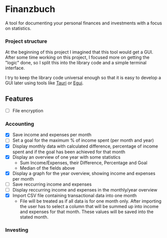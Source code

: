 # Finanzbuch
A tool for documenting your personal finances and investments with a focus on statistics.

### Project structure
At the beginning of this project I imagined that this tool would get a GUI. After some time working on this project, I focused more on getting the "logic" done, so I split this into the library code and a simple terminal interface.

I try to keep the library code universal enough so that it is easy to develop a GUI later using tools like [Tauri](https://github.com/tauri-apps/tauri) or [Egui](https://github.com/emilk/egui).

## Features
- [ ] File encryption

### Accounting
- [x] Save income and expenses per month
- [ ] Set a goal for the maximum % of income spent (per month and year)
- [x] Display monthly data with calculated difference, percentage of income spent and if the goal has been achieved for that month
- [x] Display an overview of one year with some statistics
  - Sum Income/Expenses, their Difference, Percentage and Goal
  - Median of the fields above
- [x] Display a graph for the year overview, showing income and expenses per month
- [ ] Save reccurring income and expenses
- [ ] Display reccurring income and expenses in the monthly/year overview
- [x] Import CSV file containing transactional data into one month
  - File will be treated as if all data is for one month only. After importing the user has to select a column that will be summed up into income and expenses for that month. These values will be saved into the stated month.

### Investing
